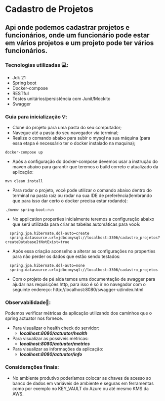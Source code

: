 # Cadastro de Projetos

## Api onde podemos cadastrar projetos e funcionários, onde um funcionário pode estar em vários projetos e um projeto pode ter vários funcionários.

### Tecnologias utilizadas 💻:

* Jdk 21
* Spring boot
* Docker-compose
* RESTful
* Testes unitários/persistência com Junit/Mockito
* Swagger

### Guia para inicialização 💡:

- Clone do projeto para uma pasta do seu computador;
- Navegue até a pasta do seu navegador via terminal;
- Realize o comando abaixo para subir o mysql na sua máquina (para essa etapa é necessário ter o docker instalado na maquina);
```shell 
docker-compose up 
``` 
- Após a configuração do docker-compose devemos usar a instrução do maven abaixo para garantir que teremos o build correto e atualizado da aplicação:
```shell
mvn clean install
```

- Para rodar o projeto, você pode utilizar o comando abaixo dentro do terminal na pasta raiz ou rodar na sua IDE de preferência(lembrando que para isso dar certo o docker precisa estar rodando):
```shell
./mvnw spring-boot:run
```
- No application properties inicialmente teremos a configuração abaixo que será utilizada para criar as tabelas automáticas para você:
```shell
  spring.jpa.hibernate.ddl-auto=create
  spring.datasource.url=jdbc:mysql://localhost:3306/cadastro_projetos?createDatabaseItNotExist=true
 ```
- Após essa criação aconselho a alterar as configurações no properties para não perder os dados que estão sendo testados:
```shell
  spring.jpa.hibernate.ddl-auto=none
  spring.datasource.url=jdbc:mysql://localhost:3306/cadastro_projetos
 ```

- Com o projeto de pé aida temos uma documentação de swagger para ajudar nas requisições http, para isso é só ir no navegador com o seguinte endereço:
  http://localhost:8080/swagger-ui/index.html

### Observabilidade🔎:

Podemos verificar métricas da aplicação utilizando dos caminhos que o spring actuator nos fornece.

- Para visualizar o health check do servidor:
    - ***localhost:8080/actuator/health***
- Para visualizar as possíveis métricas:
    - ***localhost:8080/actuator/metrics***
- Para visualizar as informações da aplicação:
    - ***localhost:8080/actuator/info***

### Considerações finais:
- No ambiente produtivo poderíamos colocar as chaves de acesso ao banco de dados em variáveis de ambiente e seguras em ferramentas como por exemplo no KEY_VAULT do Azure ou até mesmo KMS da AWS.
